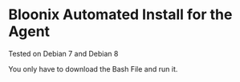# Bloonix Automated Install for the Agent
Tested on Debian 7 and Debian 8

You only have to download the Bash File and run it.